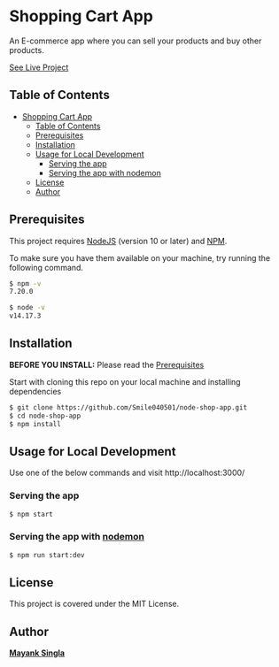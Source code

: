 # Shopping Cart App

An E-commerce app where you can sell your products and buy other products.

[See Live Project](https://node-shop-app001.herokuapp.com/ "Go Live")

## Table of Contents

- [Shopping Cart App](#shopping-cart-app)
  - [Table of Contents](#table-of-contents)
  - [Prerequisites](#prerequisites)
  - [Installation](#installation)
  - [Usage for Local Development](#usage-for-local-development)
    - [Serving the app](#serving-the-app)
    - [Serving the app with nodemon](#serving-the-app-with-nodemon)
  - [License](#license)
  - [Author](#author)

## Prerequisites

This project requires [NodeJS](http://nodejs.org/ "NodeJS") (version 10 or later) and [NPM](https://npmjs.org/ "NPM").

To make sure you have them available on your machine,
try running the following command.

```sh
$ npm -v
7.20.0

$ node -v
v14.17.3
```

## Installation

**BEFORE YOU INSTALL:** Please read the [Prerequisites](#prerequisites)

Start with cloning this repo on your local machine and installing dependencies

```sh
$ git clone https://github.com/Smile040501/node-shop-app.git
$ cd node-shop-app
$ npm install
```

## Usage for Local Development

Use one of the below commands and visit http://localhost:3000/

### Serving the app

```sh
$ npm start
```

### Serving the app with [nodemon](https://nodemon.io/)

```sh
$ npm run start:dev
```

## License

This project is covered under the MIT License.

## Author

[**Mayank Singla**](https://github.com/Smile040501)
